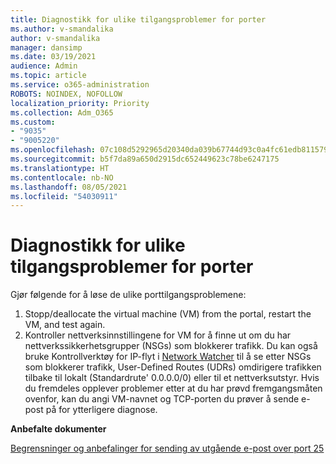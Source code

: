 ```yaml
---
title: Diagnostikk for ulike tilgangsproblemer for porter
ms.author: v-smandalika
author: v-smandalika
manager: dansimp
ms.date: 03/19/2021
audience: Admin
ms.topic: article
ms.service: o365-administration
ROBOTS: NOINDEX, NOFOLLOW
localization_priority: Priority
ms.collection: Adm_O365
ms.custom:
- "9035"
- "9005220"
ms.openlocfilehash: 07c108d5292965d20340da039b67744d93c0a4fc61edb8115796671f2f7f1552
ms.sourcegitcommit: b5f7da89a650d2915dc652449623c78be6247175
ms.translationtype: HT
ms.contentlocale: nb-NO
ms.lasthandoff: 08/05/2021
ms.locfileid: "54030911"
---
```

# <a name="diagnostics-for-different-ports-access-issues"></a>Diagnostikk for ulike tilgangsproblemer for porter

Gjør følgende for å løse de ulike porttilgangsproblemene:

1. Stopp/deallocate the virtual machine (VM) from the portal, restart the VM, and test again. 
2. Kontroller nettverksinnstillingene for VM for å finne ut om du har nettverkssikkerhetsgrupper (NSGs) som blokkerer trafikk. Du kan også bruke Kontrollverktøy for IP-flyt i [Network Watcher](https://docs.microsoft.com/azure/network-watcher/network-watcher-ip-flow-verify-overview?WT.mc_id=Portal-Microsoft_Azure_Support) til å se etter NSGs som blokkerer trafikk, User-Defined Routes (UDRs) omdirigere trafikken tilbake til lokalt (Standardrute' 0.0.0.0/0) eller til et nettverksutstyr.
Hvis du fremdeles opplever problemer etter at du har prøvd fremgangsmåten ovenfor, kan du angi VM-navnet og TCP-porten du prøver å sende e-post på for ytterligere diagnose.

**Anbefalte dokumenter**

[Begrensninger og anbefalinger for sending av utgående e-post over port 25](https://docs.microsoft.com/azure/virtual-network/troubleshoot-outbound-smtp-connectivity)